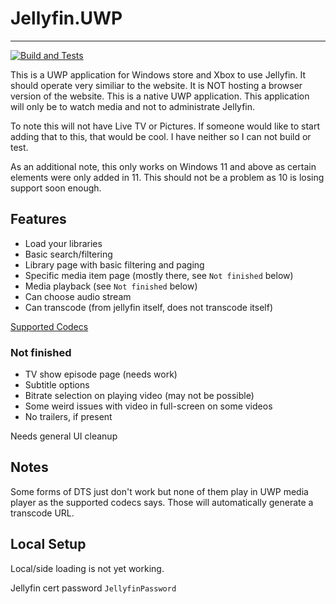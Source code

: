 # Jellyfin.UWP
----------------------------

[![Build and Tests](https://github.com/senbeiwabaka/Jellyfin.UWP/actions/workflows/main.yml/badge.svg)](https://github.com/senbeiwabaka/Jellyfin.UWP/actions/workflows/main.yml)

This is a UWP application for Windows store and Xbox to use Jellyfin.
It should operate very similiar to the website.
It is NOT hosting a browser version of the website.
This is a native UWP application.
This application will only be to watch media and not to administrate Jellyfin.

To note this will not have Live TV or Pictures.
If someone would like to start adding that to this, that would be cool.
I have neither so I can not build or test.

As an additional note, this only works on Windows 11 and above as certain elements were only added in 11.
This should not be a problem as 10 is losing support soon enough.

## Features
* Load your libraries
* Basic search/filtering
* Library page with basic filtering and paging
* Specific media item page (mostly there, see `Not finished` below)
* Media playback (see `Not finished` below)
* Can choose audio stream
* Can transcode (from jellyfin itself, does not transcode itself)

[Supported Codecs](https://learn.microsoft.com/en-us/windows/uwp/audio-video-camera/supported-codecs)

### Not finished

* TV show episode page (needs work)
* Subtitle options
* Bitrate selection on playing video (may not be possible)
* Some weird issues with video in full-screen on some videos
* No trailers, if present

Needs general UI cleanup

## Notes
Some forms of DTS just don't work but none of them play in UWP media player as the supported codecs says.
Those will automatically generate a transcode URL.

## Local Setup
Local/side loading is not yet working.

Jellyfin cert password `JellyfinPassword`

